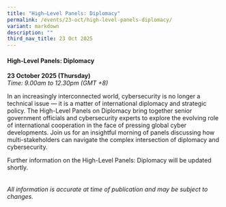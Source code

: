 ```yaml
---
title: "High–Level Panels: Diplomacy"
permalink: /events/23-oct/high-level-panels-diplomacy/
variant: markdown
description: ""
third_nav_title: 23 Oct 2025
---
```

#### **High-Level Panels: Diplomacy**

**23 October 2025 (Thursday)**  
*Time: 9.00am to 12.30pm (GMT +8)*

In an increasingly interconnected world, cybersecurity is no longer a technical issue — it is a matter of international diplomacy and strategic policy. The High-Level Panels on Diplomacy bring together senior government officials and cybersecurity experts to explore the evolving role of international cooperation in the face of pressing global cyber developments. Join us for an insightful morning of panels discussing how multi-stakeholders can navigate the complex intersection of diplomacy and cybersecurity. 

Further information on the High-Level Panels: Diplomacy will be updated shortly.
<br><br><br>
*All information is accurate at time of publication and may be subject to changes.*